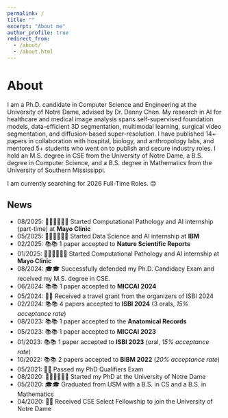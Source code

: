 ```yaml
---
permalink: /
title: ""
excerpt: "About me"
author_profile: true
redirect_from: 
  - /about/
  - /about.html
---
```


About
======

I am a Ph.D. candidate in Computer Science and Engineering at the University of Notre Dame, advised by Dr. Danny Chen. My research in AI for healthcare and medical image analysis spans self-supervised foundation models, data-efficient 3D segmentation, multimodal learning,  surgical video segmentation, and diffusion-based super-resolution. I have published 14+ papers in collaboration with hospital, biology, and anthropology labs, and mentored 5+ students who went on to publish and secure industry roles. I hold an M.S. degree in CSE from the University of Notre Dame, a B.S. degree in Computer Science, and a B.S. degree in Mathematics from the University of Southern Mississippi.

I am currently searching for 2026 Full-Time Roles. 😊

News
------
* 08/2025: 👨🏻‍💻👨🏻‍💻 Started Computational Pathology and AI internship (part-time) at **Mayo Clinic**
* 05/2025: 👨🏻‍💻👨🏻‍💻 Started Data Science and AI internship at **IBM**
* 02/2025: 📚📚 1 paper accepted to **Nature Scientific Reports**
* 01/2025: 👨🏻‍💻👨🏻‍💻 Started Computational Pathology and AI internship at **Mayo Clinic**
* 08/2024: 🎓🎓 Successfully defended my Ph.D. Candidacy Exam and received my M.S. degree in CSE. 
* 06/2024: 📚📚 1 paper accepted to **MICCAI 2024**
* 05/2024: 🎉🎉 Received a travel grant from the organizers of ISBI 2024
* 02/2024: 📚📚 4 papers accepted to **ISBI 2024** (3 orals, _15% acceptance rate_)
* 08/2023: 📚📚 1 paper accepted to the **Anatomical Records**
* 05/2023: 📚📚 1 paper accepted to **MICCAI 2023**
* 01/2023: 📚📚 1 paper accepted to **ISBI 2023** (oral, _15% acceptance rate_)
* 10/2022: 📚📚 2 papers accepted to **BIBM 2022** (_20% acceptance rate_)
* 05/2021: 🎉🎉 Passed my PhD Qualifiers Exam
* 08/2020: 🧑🏻‍🏫🧑🏻‍🏫 Started my PhD at the University of Notre Dame
* 05/2020: 🎓🎓 Graduated from USM with a B.S. in CS and a B.S. in Mathematics
* 04/2020: 🎉🎉 Received CSE Select Fellowship to join the University of Notre Dame
